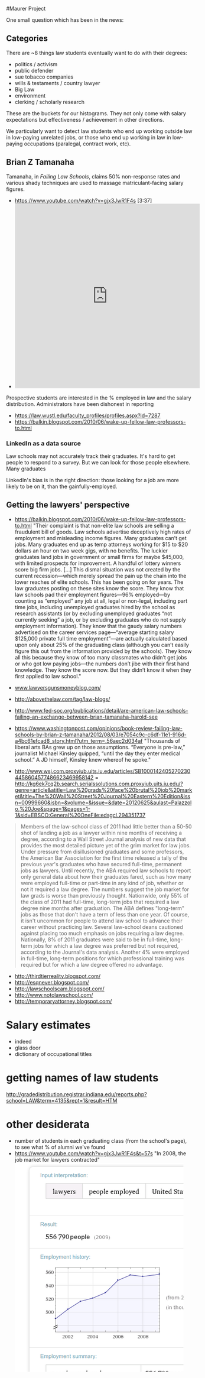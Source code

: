 #Maurer Project

One small question which has been in the news:



## Categories

There are ~8 things law students eventually want to do with their degrees:

- politics / activism
- public defender
- sue tobacco companies
- wills & testaments / country lawyer
- Big Law
- environment
- clerking / scholarly research

These are the buckets for our histograms. They not only come with salary expectations but effectiveness / achievement in other directions.

We particularly want to detect law students who end up working outside law in low-paying unrelated jobs, or those who end up  working in law in low-paying occupations (paralegal, contract work, etc).




## Brian Z Tamanaha

Tamanaha, in _Failing Law Schools_, claims 50% non-response rates and various shady techniques are used to massage matriculant-facing salary figures.

- https://www.youtube.com/watch?v=gjx3JwR1F4s [3:37]
- <iframe frameborder="0" scrolling="no" style="border:0px" src="https://books.google.com/books?id=Jh6gLEAuP3YC&lpg=PP1&pg=PP1&output=embed" width=500 height=500></iframe>
Prospective students are interested in the % employed in law and the salary distribution. Administrators have been dishonest in reporting 


- https://law.wustl.edu/faculty_profiles/profiles.aspx?id=7287
- https://balkin.blogspot.com/2010/06/wake-up-fellow-law-professors-to.html




### LinkedIn as a data source

Law schools may not accurately track their graduates. It's hard to get people to respond to a survey. But we can look for those people elsewhere. Many graduates

LinkedIn's bias is in the right direction: those looking for a job are more likely to be on it, than the gainfully-employed.




## Getting the lawyers' perspective

- https://balkin.blogspot.com/2010/06/wake-up-fellow-law-professors-to.html "Their complaint is that non-elite law schools are selling a fraudulent bill of goods. Law schools advertise deceptively high rates of employment and misleading income figures. Many graduates can’t get jobs. Many graduates end up as temp attorneys working for $15 to $20 dollars an hour on two week gigs, with no benefits. The luckier graduates land jobs in government or small firms for maybe $45,000, with limited prospects for improvement. A handful of lottery winners score big firm jobs.  […] This dismal situation was not created by the current recession—which merely spread the pain up the chain into the lower reaches of elite schools. This has been going on for years. The law graduates posting on these sites know the score. They know that law schools pad their employment figures—96% employed—by counting as “employed” any job at all, legal or non-legal, including part time jobs, including unemployed graduates hired by the school as research assistants (or by excluding unemployed graduates “not currently seeking” a job, or by excluding graduates who do not supply employment information). They know that the gaudy salary numbers advertised on the career services page—“average starting salary $125,000 private full time employment”—are actually calculated based upon only about 25% of the graduating class (although you can’t easily figure this out from the information provided by the schools). They know all this because they know of too many classmates who didn’t get jobs or who got low paying jobs—the numbers don’t jibe with their first hand knowledge. They know the score now. But they didn’t know it when they first applied to law school."
- www.lawyersgunsmoneyblog.com/
- http://abovethelaw.com/tag/law-blogs/

- http://www.fed-soc.org/publications/detail/are-american-law-schools-failing-an-exchange-between-brian-tamanaha-harold-see
- https://www.washingtonpost.com/opinions/book-review-failing-law-schools-by-brian-z-tamanaha/2012/08/03/e7054c9c-c6df-11e1-916d-a4bc61efcad8_story.html?utm_term=.56aec2d034af
 "Thousands of liberal arts BAs grew up on those assumptions. “Everyone is pre-law,” journalist Michael Kinsley quipped, “until the day they enter medical school.” A JD himself, Kinsley knew whereof he spoke."
 - http://www.wsj.com.proxyiub.uits.iu.edu/articles/SB10001424052702304458604577486623469958142 = http://kg6ek7cq2b.search.serialssolutions.com.proxyiub.uits.iu.edu/?genre=article&atitle=Law%20grads%20face%20brutal%20job%20market&title=The%20Wall%20Street%20Journal%20Eastern%20Edition&issn=00999660&isbn=&volume=&issue=&date=20120625&aulast=Palazzolo,%20Joe&spage=1&pages=1-1&sid=EBSCO:General%20OneFile:edsgcl.294351737

> Members of the law-school class of 2011 had little better than a 50-50 shot of landing a job as a lawyer within nine months of receiving a degree, according to a Wall Street Journal analysis of new data that provides the most detailed picture yet of the grim market for law jobs.
> Under pressure from disillusioned graduates and some professors, the American Bar Association for the first time released a tally of the previous year's graduates who have secured full-time, permanent jobs as lawyers. Until recently, the ABA required law schools to report only general data about how their graduates fared, such as how many were employed full-time or part-time in any kind of job, whether or not it required a law degree.
> The numbers suggest the job market for law grads is worse than previously thought. Nationwide, only 55% of the class of 2011 had full-time, long-term jobs that required a law degree nine months after graduation. The ABA defines "long-term" jobs as those that don't have a term of less than one year.
> Of course, it isn't uncommon for people to attend law school to advance their career without practicing law. Several law-school deans cautioned against placing too much emphasis on jobs requiring a law degree.
> Nationally, 8% of 2011 graduates were said to be in full-time, long-term jobs for which a law degree was preferred but not required, according to the Journal's data analysis. Another 4% were employed in full-time, long-term positions for which professional training was required but for which a law degree offered no advantage.


- http://thirdtierreality.blogspot.com/
- http://esqnever.blogspot.com/
- http://lawschoolscam.blogspot.com/
- http://www.notolawschool.com/
- http://temporaryattorney.blogspot.com/





# Salary estimates

- indeed
- glass door
- dictionary of occupational titles






# getting names of law students

http://gradedistribution.registrar.indiana.edu/reports.php?school=LAW&term=4135&rept=1&result=HTM





# other desiderata

- number of students in each graduating class (from the school's page), to see what % of alumni we've found
- https://www.youtube.com/watch?v=gjx3JwR1F4s&t=57s "In 2008, the job market for lawyers contracted" ![number of lawyers growing year-on-year 2000-2009. source unknown][wolf]




[wolf]: wolfram.lawyer.employment.png
